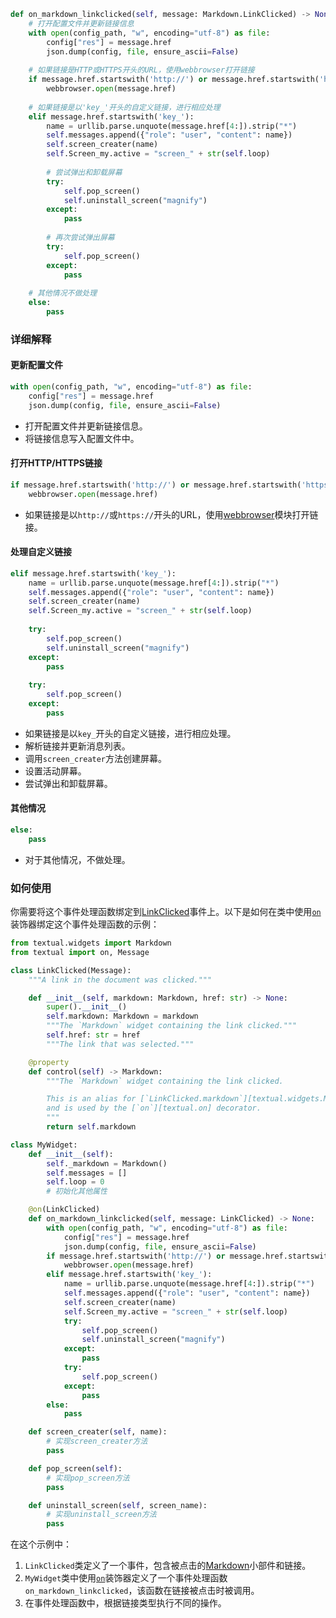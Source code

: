 

```python
def on_markdown_linkclicked(self, message: Markdown.LinkClicked) -> None:
    # 打开配置文件并更新链接信息
    with open(config_path, "w", encoding="utf-8") as file:
        config["res"] = message.href
        json.dump(config, file, ensure_ascii=False)
    
    # 如果链接是HTTP或HTTPS开头的URL，使用webbrowser打开链接
    if message.href.startswith('http://') or message.href.startswith('https://'):
        webbrowser.open(message.href)
    
    # 如果链接是以'key_'开头的自定义链接，进行相应处理
    elif message.href.startswith('key_'):
        name = urllib.parse.unquote(message.href[4:]).strip("*")
        self.messages.append({"role": "user", "content": name})
        self.screen_creater(name)
        self.Screen_my.active = "screen_" + str(self.loop)
        
        # 尝试弹出和卸载屏幕
        try:
            self.pop_screen()
            self.uninstall_screen("magnify")
        except:
            pass
        
        # 再次尝试弹出屏幕
        try:
            self.pop_screen()
        except:
            pass
    
    # 其他情况不做处理
    else:
        pass
```

### 详细解释

#### 更新配置文件
```python
with open(config_path, "w", encoding="utf-8") as file:
    config["res"] = message.href
    json.dump(config, file, ensure_ascii=False)
```
- 打开配置文件并更新链接信息。
- 将链接信息写入配置文件中。

#### 打开HTTP/HTTPS链接
```python
if message.href.startswith('http://') or message.href.startswith('https://'):
    webbrowser.open(message.href)
```
- 如果链接是以`http://`或`https://`开头的URL，使用[webbrowser](https://zh.wikipedia.org/wiki/webbrowser)模块打开链接。

#### 处理自定义链接
```python
elif message.href.startswith('key_'):
    name = urllib.parse.unquote(message.href[4:]).strip("*")
    self.messages.append({"role": "user", "content": name})
    self.screen_creater(name)
    self.Screen_my.active = "screen_" + str(self.loop)
    
    try:
        self.pop_screen()
        self.uninstall_screen("magnify")
    except:
        pass
    
    try:
        self.pop_screen()
    except:
        pass
```
- 如果链接是以`key_`开头的自定义链接，进行相应处理。
- 解析链接并更新消息列表。
- 调用`screen_creater`方法创建屏幕。
- 设置活动屏幕。
- 尝试弹出和卸载屏幕。

#### 其他情况
```python
else:
    pass
```
- 对于其他情况，不做处理。

### 如何使用

你需要将这个事件处理函数绑定到[LinkClicked](https://zh.wikipedia.org/wiki/LinkClicked)事件上。以下是如何在类中使用[`on`](https://zh.wikipedia.org/wiki/on)装饰器绑定这个事件处理函数的示例：

```python
from textual.widgets import Markdown
from textual import on, Message

class LinkClicked(Message):
    """A link in the document was clicked."""

    def __init__(self, markdown: Markdown, href: str) -> None:
        super().__init__()
        self.markdown: Markdown = markdown
        """The `Markdown` widget containing the link clicked."""
        self.href: str = href
        """The link that was selected."""

    @property
    def control(self) -> Markdown:
        """The `Markdown` widget containing the link clicked.

        This is an alias for [`LinkClicked.markdown`][textual.widgets.Markdown.LinkClicked.markdown]
        and is used by the [`on`][textual.on] decorator.
        """
        return self.markdown

class MyWidget:
    def __init__(self):
        self._markdown = Markdown()
        self.messages = []
        self.loop = 0
        # 初始化其他属性

    @on(LinkClicked)
    def on_markdown_linkclicked(self, message: LinkClicked) -> None:
        with open(config_path, "w", encoding="utf-8") as file:
            config["res"] = message.href
            json.dump(config, file, ensure_ascii=False)
        if message.href.startswith('http://') or message.href.startswith('https://'):
            webbrowser.open(message.href)
        elif message.href.startswith('key_'):
            name = urllib.parse.unquote(message.href[4:]).strip("*")
            self.messages.append({"role": "user", "content": name})
            self.screen_creater(name)
            self.Screen_my.active = "screen_" + str(self.loop)
            try:
                self.pop_screen()
                self.uninstall_screen("magnify")
            except:
                pass
            try:
                self.pop_screen()
            except:
                pass
        else:
            pass

    def screen_creater(self, name):
        # 实现screen_creater方法
        pass

    def pop_screen(self):
        # 实现pop_screen方法
        pass

    def uninstall_screen(self, screen_name):
        # 实现uninstall_screen方法
        pass
```

在这个示例中：

1. `LinkClicked`类定义了一个事件，包含被点击的[Markdown](https://zh.wikipedia.org/wiki/Markdown)小部件和链接。
2. `MyWidget`类中使用[`on`](https://zh.wikipedia.org/wiki/on)装饰器定义了一个事件处理函数`on_markdown_linkclicked`，该函数在链接被点击时被调用。
3. 在事件处理函数中，根据链接类型执行不同的操作。